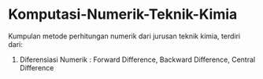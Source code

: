 # Komputasi-Numerik-Teknik-Kimia
Kumpulan metode perhitungan numerik dari jurusan teknik kimia, terdiri dari:
1. Diferensiasi Numerik : Forward Difference, Backward Difference, Central Difference
